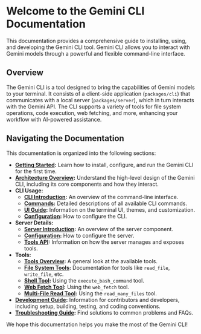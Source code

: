 # Welcome to the Gemini CLI Documentation

This documentation provides a comprehensive guide to installing, using, and developing the Gemini CLI tool. Gemini CLI allows you to interact with Gemini models through a powerful and flexible command-line interface.

## Overview

The Gemini CLI is a tool designed to bring the capabilities of Gemini models to your terminal. It consists of a client-side application (`packages/cli`) that communicates with a local server (`packages/server`), which in turn interacts with the Gemini API. The CLI supports a variety of tools for file system operations, code execution, web fetching, and more, enhancing your workflow with AI-powered assistance.

## Navigating the Documentation

This documentation is organized into the following sections:

- **[Getting Started](./getting-started.md):** Learn how to install, configure, and run the Gemini CLI for the first time.
- **[Architecture Overview](./architecture.md):** Understand the high-level design of the Gemini CLI, including its core components and how they interact.
- **CLI Usage:**
  - **[CLI Introduction](./cli/index.md):** An overview of the command-line interface.
  - **[Commands](./cli/commands.md):** Detailed descriptions of all available CLI commands.
  - **[UI Guide](./cli/ui-guide.md):** Information on the terminal UI, themes, and customization.
  - **[Configuration](./cli/configuration.md):** How to configure the CLI.
- **Server Details:**
  - **[Server Introduction](./server/index.md):** An overview of the server component.
  - **[Configuration](./server/configuration.md):** How to configure the server.
  - **[Tools API](./server/tools-api.md):** Information on how the server manages and exposes tools.
- **Tools:**
  - **[Tools Overview](./tools/index.md):** A general look at the available tools.
  - **[File System Tools](./tools/file-system.md):** Documentation for tools like `read_file`, `write_file`, etc.
  - **[Shell Tool](./tools/shell.md):** Using the `execute_bash_command` tool.
  - **[Web Fetch Tool](./tools/web.md):** Using the `web_fetch` tool.
  - **[Multi-File Read Tool](./tools/multi-file.md):** Using the `read_many_files` tool.
- **[Development Guide](./development.md):** Information for contributors and developers, including setup, building, testing, and coding conventions.
- **[Troubleshooting Guide](./troubleshooting.md):** Find solutions to common problems and FAQs.

We hope this documentation helps you make the most of the Gemini CLI!

